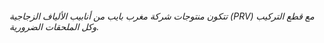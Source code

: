 ###### تتكون منتوجات شركة مغرب بايب من أنابيب الألياف الزجاجية (PRV) مع قطع التركيب وكل الملحقات الضرورية. 
